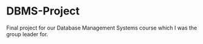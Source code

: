 # DBMS-Project
Final project for our Database Management Systems course which I was the group leader for.
